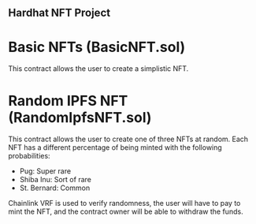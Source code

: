 ## Hardhat NFT Project

# Basic NFTs (BasicNFT.sol)
This contract allows the user to create a simplistic NFT.

# Random IPFS NFT (RandomIpfsNFT.sol)
This contract allows the user to create one of three NFTs at random. Each
NFT has a different percentage of being minted with the following probabilities:
- Pug: Super rare
- Shiba Inu: Sort of rare
- St. Bernard: Common

Chainlink VRF is used to verify randomness, the user will have to pay to mint the
NFT, and the contract owner will be able to withdraw the funds.
